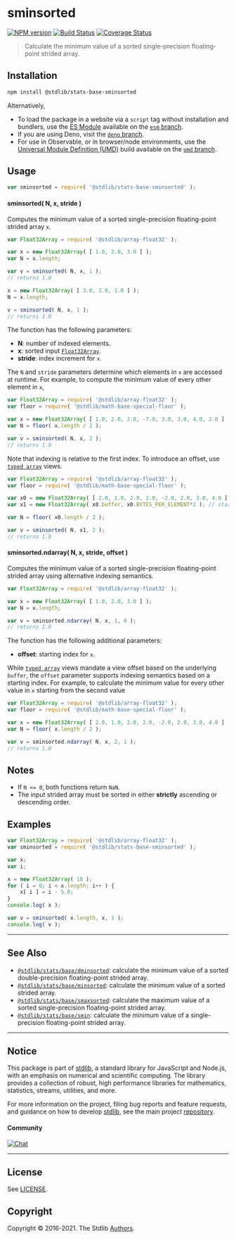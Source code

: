 <!--

@license Apache-2.0

Copyright (c) 2020 The Stdlib Authors.

Licensed under the Apache License, Version 2.0 (the "License");
you may not use this file except in compliance with the License.
You may obtain a copy of the License at

   http://www.apache.org/licenses/LICENSE-2.0

Unless required by applicable law or agreed to in writing, software
distributed under the License is distributed on an "AS IS" BASIS,
WITHOUT WARRANTIES OR CONDITIONS OF ANY KIND, either express or implied.
See the License for the specific language governing permissions and
limitations under the License.

-->

# sminsorted

[![NPM version][npm-image]][npm-url] [![Build Status][test-image]][test-url] [![Coverage Status][coverage-image]][coverage-url] <!-- [![dependencies][dependencies-image]][dependencies-url] -->

> Calculate the minimum value of a sorted single-precision floating-point strided array.

<section class="intro">

</section>

<!-- /.intro -->

<section class="installation">

## Installation

```bash
npm install @stdlib/stats-base-sminsorted
```

Alternatively,

-   To load the package in a website via a `script` tag without installation and bundlers, use the [ES Module][es-module] available on the [`esm` branch][esm-url].
-   If you are using Deno, visit the [`deno` branch][deno-url].
-   For use in Observable, or in browser/node environments, use the [Universal Module Definition (UMD)][umd] build available on the [`umd` branch][umd-url].

</section>

<section class="usage">

## Usage

```javascript
var sminsorted = require( '@stdlib/stats-base-sminsorted' );
```

#### sminsorted( N, x, stride )

Computes the minimum value of a sorted single-precision floating-point strided array `x`.

```javascript
var Float32Array = require( '@stdlib/array-float32' );

var x = new Float32Array( [ 1.0, 2.0, 3.0 ] );
var N = x.length;

var v = sminsorted( N, x, 1 );
// returns 1.0

x = new Float32Array( [ 3.0, 2.0, 1.0 ] );
N = x.length;

v = sminsorted( N, x, 1 );
// returns 1.0
```

The function has the following parameters:

-   **N**: number of indexed elements.
-   **x**: sorted input [`Float32Array`][@stdlib/array/float32].
-   **stride**: index increment for `x`.

The `N` and `stride` parameters determine which elements in `x` are accessed at runtime. For example, to compute the minimum value of every other element in `x`,

```javascript
var Float32Array = require( '@stdlib/array-float32' );
var floor = require( '@stdlib/math-base-special-floor' );

var x = new Float32Array( [ 1.0, 2.0, 2.0, -7.0, 3.0, 3.0, 4.0, 2.0 ] );
var N = floor( x.length / 2 );

var v = sminsorted( N, x, 2 );
// returns 1.0
```

Note that indexing is relative to the first index. To introduce an offset, use [`typed array`][mdn-typed-array] views.

<!-- eslint-disable stdlib/capitalized-comments -->

```javascript
var Float32Array = require( '@stdlib/array-float32' );
var floor = require( '@stdlib/math-base-special-floor' );

var x0 = new Float32Array( [ 2.0, 1.0, 2.0, 2.0, -2.0, 2.0, 3.0, 4.0 ] );
var x1 = new Float32Array( x0.buffer, x0.BYTES_PER_ELEMENT*1 ); // start at 2nd element

var N = floor( x0.length / 2 );

var v = sminsorted( N, x1, 2 );
// returns 1.0
```

#### sminsorted.ndarray( N, x, stride, offset )

Computes the minimum value of a sorted single-precision floating-point strided array using alternative indexing semantics.

```javascript
var Float32Array = require( '@stdlib/array-float32' );

var x = new Float32Array( [ 1.0, 2.0, 3.0 ] );
var N = x.length;

var v = sminsorted.ndarray( N, x, 1, 0 );
// returns 1.0
```

The function has the following additional parameters:

-   **offset**: starting index for `x`.

While [`typed array`][mdn-typed-array] views mandate a view offset based on the underlying `buffer`, the `offset` parameter supports indexing semantics based on a starting index. For example, to calculate the minimum value for every other value in `x` starting from the second value

```javascript
var Float32Array = require( '@stdlib/array-float32' );
var floor = require( '@stdlib/math-base-special-floor' );

var x = new Float32Array( [ 2.0, 1.0, 2.0, 2.0, -2.0, 2.0, 3.0, 4.0 ] );
var N = floor( x.length / 2 );

var v = sminsorted.ndarray( N, x, 2, 1 );
// returns 1.0
```

</section>

<!-- /.usage -->

<section class="notes">

## Notes

-   If `N <= 0`, both functions return `NaN`.
-   The input strided array must be sorted in either **strictly** ascending or descending order.

</section>

<!-- /.notes -->

<section class="examples">

## Examples

<!-- eslint no-undef: "error" -->

```javascript
var Float32Array = require( '@stdlib/array-float32' );
var sminsorted = require( '@stdlib/stats-base-sminsorted' );

var x;
var i;

x = new Float32Array( 10 );
for ( i = 0; i < x.length; i++ ) {
    x[ i ] = i - 5.0;
}
console.log( x );

var v = sminsorted( x.length, x, 1 );
console.log( v );
```

</section>

<!-- /.examples -->

<!-- Section for related `stdlib` packages. Do not manually edit this section, as it is automatically populated. -->

<section class="related">

* * *

## See Also

-   <span class="package-name">[`@stdlib/stats/base/dminsorted`][@stdlib/stats/base/dminsorted]</span><span class="delimiter">: </span><span class="description">calculate the minimum value of a sorted double-precision floating-point strided array.</span>
-   <span class="package-name">[`@stdlib/stats/base/minsorted`][@stdlib/stats/base/minsorted]</span><span class="delimiter">: </span><span class="description">calculate the minimum value of a sorted strided array.</span>
-   <span class="package-name">[`@stdlib/stats/base/smaxsorted`][@stdlib/stats/base/smaxsorted]</span><span class="delimiter">: </span><span class="description">calculate the maximum value of a sorted single-precision floating-point strided array.</span>
-   <span class="package-name">[`@stdlib/stats/base/smin`][@stdlib/stats/base/smin]</span><span class="delimiter">: </span><span class="description">calculate the minimum value of a single-precision floating-point strided array.</span>

</section>

<!-- /.related -->

<!-- Section for all links. Make sure to keep an empty line after the `section` element and another before the `/section` close. -->


<section class="main-repo" >

* * *

## Notice

This package is part of [stdlib][stdlib], a standard library for JavaScript and Node.js, with an emphasis on numerical and scientific computing. The library provides a collection of robust, high performance libraries for mathematics, statistics, streams, utilities, and more.

For more information on the project, filing bug reports and feature requests, and guidance on how to develop [stdlib][stdlib], see the main project [repository][stdlib].

#### Community

[![Chat][chat-image]][chat-url]

---

## License

See [LICENSE][stdlib-license].


## Copyright

Copyright &copy; 2016-2021. The Stdlib [Authors][stdlib-authors].

</section>

<!-- /.stdlib -->

<!-- Section for all links. Make sure to keep an empty line after the `section` element and another before the `/section` close. -->

<section class="links">

[npm-image]: http://img.shields.io/npm/v/@stdlib/stats-base-sminsorted.svg
[npm-url]: https://npmjs.org/package/@stdlib/stats-base-sminsorted

[test-image]: https://github.com/stdlib-js/stats-base-sminsorted/actions/workflows/test.yml/badge.svg
[test-url]: https://github.com/stdlib-js/stats-base-sminsorted/actions/workflows/test.yml

[coverage-image]: https://img.shields.io/codecov/c/github/stdlib-js/stats-base-sminsorted/main.svg
[coverage-url]: https://codecov.io/github/stdlib-js/stats-base-sminsorted?branch=main

<!--

[dependencies-image]: https://img.shields.io/david/stdlib-js/stats-base-sminsorted.svg
[dependencies-url]: https://david-dm.org/stdlib-js/stats-base-sminsorted/main

-->

[umd]: https://github.com/umdjs/umd
[es-module]: https://developer.mozilla.org/en-US/docs/Web/JavaScript/Guide/Modules

[deno-url]: https://github.com/stdlib-js/stats-base-sminsorted/tree/deno
[umd-url]: https://github.com/stdlib-js/stats-base-sminsorted/tree/umd
[esm-url]: https://github.com/stdlib-js/stats-base-sminsorted/tree/esm

[chat-image]: https://img.shields.io/gitter/room/stdlib-js/stdlib.svg
[chat-url]: https://gitter.im/stdlib-js/stdlib/

[stdlib]: https://github.com/stdlib-js/stdlib

[stdlib-authors]: https://github.com/stdlib-js/stdlib/graphs/contributors

[stdlib-license]: https://raw.githubusercontent.com/stdlib-js/stats-base-sminsorted/main/LICENSE

[@stdlib/array/float32]: https://github.com/stdlib-js/array-float32

[mdn-typed-array]: https://developer.mozilla.org/en-US/docs/Web/JavaScript/Reference/Global_Objects/TypedArray

<!-- <related-links> -->

[@stdlib/stats/base/dminsorted]: https://github.com/stdlib-js/stats-base-dminsorted

[@stdlib/stats/base/minsorted]: https://github.com/stdlib-js/stats-base-minsorted

[@stdlib/stats/base/smaxsorted]: https://github.com/stdlib-js/stats-base-smaxsorted

[@stdlib/stats/base/smin]: https://github.com/stdlib-js/stats-base-smin

<!-- </related-links> -->

</section>

<!-- /.links -->
